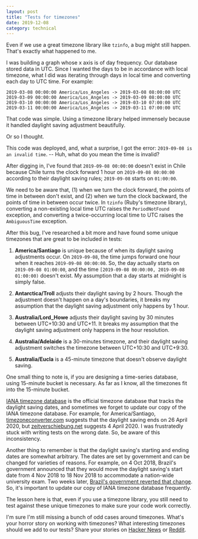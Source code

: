 ```yaml
---
layout: post
title: "Tests for timezones"
date: 2019-12-08
category: technical
---
```


Even if we use a great timezone library like `tzinfo`, a bug might still happen. That's exactly what happened to me.

I was building a graph whose x axis is of day frequency. Our database stored data in UTC. Since I wanted the days to be in accordance with local timezone, what I did was iterating through days in local time and converting each day to UTC time. For example:

```
2019-03-08 00:00:00 America/Los_Angeles -> 2019-03-08 08:00:00 UTC
2019-03-09 00:00:00 America/Los_Angeles -> 2019-03-09 08:00:00 UTC
2019-03-10 00:00:00 America/Los_Angeles -> 2019-03-10 07:00:00 UTC
2019-03-11 00:00:00 America/Los_Angeles -> 2019-03-11 07:00:00 UTC
```

That code was simple. Using a timezone library helped immensely because it handled daylight saving adjustment beautifully.

Or so I thought.

This code was deployed, and, what a surprise, I got the error: `2019-09-08 is an invalid time`. -- Huh, what do you mean the time is invalid?

After digging in, I've found that `2019-09-08 00:00:00` doesn't exist in Chile because Chile turns the clock forward 1 hour on `2019-09-08 00:00:00` according to their daylight saving rules; `2019-09-08` starts on `01:00:00`.

We need to be aware that, (1) when we turn the clock forward, the points of time in between don't exist, and (2) when we turn the clock backward, the points of time in between occur twice. In `tzinfo` (Ruby's timezone library), converting a non-existing local time UTC raises the `PeriodNotFound` exception, and converting a twice-occurring local time to UTC raises the `AmbiguousTime` exception.

After this bug, I've researched a bit more and have found some unique timezones that are great to be included in tests:

1. __America/Santiago__ is unique because of when its daylight saving adjustments occur. On `2019-09-08`, the time jumps forward one hour when it reaches `2019-09-08 00:00:00`. So, the day actually starts on `2019-09-08 01:00:00`, and the time `[2019-09-08 00:00:00, 2019-09-08 01:00:00)` doesn't exist. My assumption that a day starts at midnight is simply false.

2. __Antarctica/Troll__ adjusts their daylight saving by 2 hours. Though the adjustment doesn't happen on a day's boundaries, it breaks my assumption that the daylight saving adjustment only happens by 1 hour.

3. __Australia/Lord_Howe__ adjusts their daylight saving by 30 minutes between UTC+10:30 and UTC+11. It breaks my assumption that the daylight saving adjustment only happens in the hour resolution.

4. __Australia/Adelaide__ is a 30-minutes timezone, and their daylight saving adjustment switches the timezone between UTC+10:30 and UTC+9:30.

5. __Australia/Eucla__ is a 45-minute timezone that doesn't observe daylight saving.

One small thing to note is, if you are designing a time-series database, using 15-minute bucket is necessary. As far as I know, all the timezones fit into the 15-minute bucket.

[IANA timezone database](https://www.iana.org/time-zones) is the official timezone database that tracks the daylight saving dates, and sometimes we forget to update our copy of the IANA timezone database. For example, for America/Santiago, [timezoneconverter.com](http://www.timezoneconverter.com/cgi-bin/zoneinfo?tz=America/Santiago) suggests that the daylight saving ends on 26 April 2020, but [zeitverschiebung.net](https://www.zeitverschiebung.net/en/timezone/america--santiago) suggests 4 April 2020. I was frustratedly stuck with writing tests on the wrong date. So, be aware of this inconsistency.

Another thing to remember is that the daylight saving's starting and ending dates are somewhat arbitrary. The dates are set by government and can be changed for varieties of reasons. For example, on 4 Oct 2018, Brazil's government announced that they would move the daylight saving's start date from 4 Nov 2018 to 18 Nov 2018 to accommodate a nation-wide university exam. Two weeks later, [Brazil's government reverted that change](https://www.timeanddate.com/news/time/brazil-postpones-dst-2018.html). So, it's important to update our copy of IANA timezone database frequently.

The lesson here is that, even if you use a timezone library, you still need to test against these unique timezones to make sure your code work correctly.

I'm sure I'm still missing a bunch of odd cases around timezones. What's your horror story on working with timezones? What interesting timezones should we add to our tests? Share your stories on [Hacker News](https://news.ycombinator.com/item?id=21740675) or [Reddit](https://www.reddit.com/r/programming/comments/e85wo4/tests_for_timezones/).
